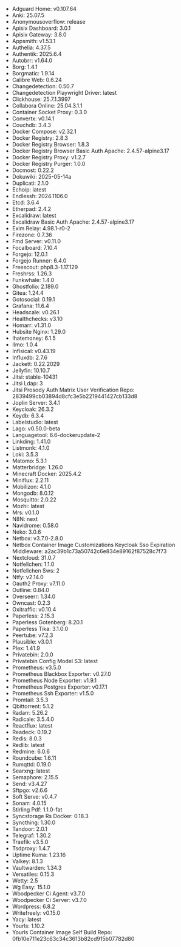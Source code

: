 * Adguard Home: v0.107.64
* Anki: 25.07.5
* Anonymousoverflow: release
* Apisix Dashboard: 3.0.1
* Apisix Gateway: 3.8.0
* Appsmith: v1.53.1
* Authelia: 4.37.5
* Authentik: 2025.6.4
* Autobrr: v1.64.0
* Borg: 1.4.1
* Borgmatic: 1.9.14
* Calibre Web: 0.6.24
* Changedetection: 0.50.7
* Changedetection Playwright Driver: latest
* Clickhouse: 25.7.1.3997
* Collabora Online: 25.04.3.1.1
* Container Socket Proxy: 0.3.0
* Convertx: v0.14.1
* Couchdb: 3.4.3
* Docker Compose: v2.32.1
* Docker Registry: 2.8.3
* Docker Registry Browser: 1.8.3
* Docker Registry Browser Basic Auth Apache: 2.4.57-alpine3.17
* Docker Registry Proxy: v1.2.7
* Docker Registry Purger: 1.0.0
* Docmost: 0.22.2
* Dokuwiki: 2025-05-14a
* Duplicati: 2.1.0
* Echoip: latest
* Endlessh: 2024.1106.0
* Etcd: 3.6.4
* Etherpad: 2.4.2
* Excalidraw: latest
* Excalidraw Basic Auth Apache: 2.4.57-alpine3.17
* Exim Relay: 4.98.1-r0-2
* Firezone: 0.7.36
* Fmd Server: v0.11.0
* Focalboard: 7.10.4
* Forgejo: 12.0.1
* Forgejo Runner: 6.4.0
* Freescout: php8.3-1.17.129
* Freshrss: 1.26.3
* Funkwhale: 1.4.0
* Ghostfolio: 2.189.0
* Gitea: 1.24.4
* Gotosocial: 0.19.1
* Grafana: 11.6.4
* Headscale: v0.26.1
* Healthchecks: v3.10
* Homarr: v1.31.0
* Hubsite Nginx: 1.29.0
* Ihatemoney: 6.1.5
* Ilmo: 1.0.4
* Infisical: v0.43.19
* Influxdb: 2.7.6
* Jackett: 0.22.2029
* Jellyfin: 10.10.7
* Jitsi: stable-10431
* Jitsi Ldap: 3
* Jitsi Prosody Auth Matrix User Verification Repo: 2839499cb03894d8cfc3e5b2219441427cb133d8
* Joplin Server: 3.4.1
* Keycloak: 26.3.2
* Keydb: 6.3.4
* Labelstudio: latest
* Lago: v0.50.0-beta
* Languagetool: 6.6-dockerupdate-2
* Linkding: 1.41.0
* Listmonk: 4.1.0
* Loki: 3.5.3
* Matomo: 5.3.1
* Matterbridge: 1.26.0
* Minecraft Docker: 2025.4.2
* Miniflux: 2.2.11
* Mobilizon: 4.1.0
* Mongodb: 8.0.12
* Mosquitto: 2.0.22
* Mozhi: latest
* Mrs: v0.1.0
* N8N: next
* Navidrome: 0.58.0
* Neko: 3.0.6
* Netbox: v3.7.0-2.8.0
* Netbox Container Image Customizations Keycloak Sso Expiration Middleware: a2ac39b1c73a50742c6e834e89162f87528c7f73
* Nextcloud: 31.0.7
* Notfellchen: 1.1.0
* Notfellchen Sws: 2
* Ntfy: v2.14.0
* Oauth2 Proxy: v7.11.0
* Outline: 0.84.0
* Overseerr: 1.34.0
* Owncast: 0.2.3
* Oxitraffic: v0.10.4
* Paperless: 2.15.3
* Paperless Gotenberg: 8.20.1
* Paperless Tika: 3.1.0.0
* Peertube: v7.2.3
* Plausible: v3.0.1
* Plex: 1.41.9
* Privatebin: 2.0.0
* Privatebin Config Model S3: latest
* Prometheus: v3.5.0
* Prometheus Blackbox Exporter: v0.27.0
* Prometheus Node Exporter: v1.9.1
* Prometheus Postgres Exporter: v0.17.1
* Prometheus Ssh Exporter: v1.5.0
* Promtail: 3.5.3
* Qbittorrent: 5.1.2
* Radarr: 5.26.2
* Radicale: 3.5.4.0
* Reactflux: latest
* Readeck: 0.19.2
* Redis: 8.0.3
* Redlib: latest
* Redmine: 6.0.6
* Roundcube: 1.6.11
* Rumqttd: 0.19.0
* Searxng: latest
* Semaphore: 2.15.5
* Send: v3.4.27
* Sftpgo: v2.6.6
* Soft Serve: v0.4.7
* Sonarr: 4.0.15
* Stirling Pdf: 1.1.0-fat
* Syncstorage Rs Docker: 0.18.3
* Syncthing: 1.30.0
* Tandoor: 2.0.1
* Telegraf: 1.30.2
* Traefik: v3.5.0
* Tsdproxy: 1.4.7
* Uptime Kuma: 1.23.16
* Valkey: 8.1.3
* Vaultwarden: 1.34.3
* Versatiles: 0.15.3
* Wetty: 2.5
* Wg Easy: 15.1.0
* Woodpecker Ci Agent: v3.7.0
* Woodpecker Ci Server: v3.7.0
* Wordpress: 6.8.2
* Writefreely: v0.15.0
* Yacy: latest
* Yourls: 1.10.2
* Yourls Container Image Self Build Repo: 0fb10e711e23c63c34c3613b82cd915b07782d80

